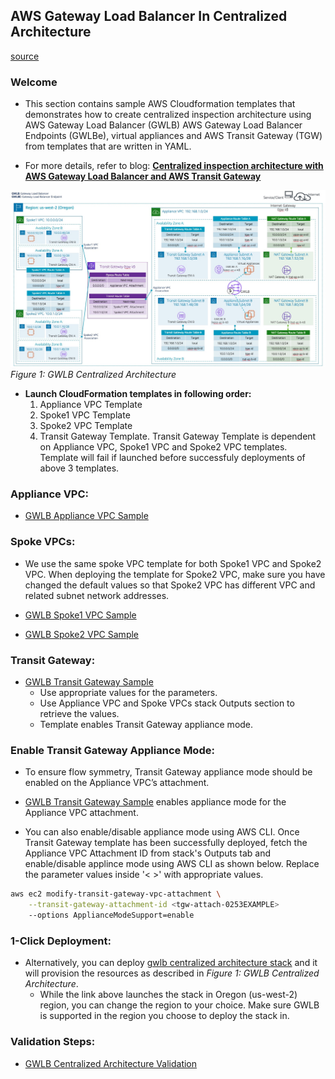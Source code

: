 ## AWS Gateway Load Balancer In Centralized Architecture

[source](https://github.com/aws-samples/aws-gateway-load-balancer-code-samples/tree/main/aws-cloudformation/centralized_architecture)

### Welcome

* This section contains sample AWS Cloudformation templates that demonstrates how to create centralized inspection architecture using AWS Gateway Load Balancer (GWLB) AWS Gateway Load Balancer Endpoints (GWLBe), virtual appliances and AWS Transit Gateway (TGW) from templates that are written in YAML.

* For more details, refer to blog: **[Centralized inspection architecture with AWS Gateway Load Balancer and AWS Transit Gateway](https://aws.amazon.com/blogs/networking-and-content-delivery/centralized-inspection-architecture-with-aws-gateway-load-balancer-and-aws-transit-gateway/)**

![Figure 1: GWLB Centralized Architecture](images/gwlb_centralized_architecture.jpg)
_Figure 1: GWLB Centralized Architecture_

* **Launch CloudFormation templates in following order:**
  1. Appliance VPC Template
  2. Spoke1 VPC Template
  3. Spoke2 VPC Template
  4. Transit Gateway Template. Transit Gateway Template is dependent on Appliance VPC, Spoke1 VPC and Spoke2 VPC templates. Template will fail if launched before successfuly deployments of above 3 templates.

### **Appliance VPC:**
* [GWLB Appliance VPC Sample](CentralizedArchitectureApplianceVpc2Az.yaml)

### **Spoke VPCs:**
* We use the same spoke VPC template for both Spoke1 VPC and Spoke2 VPC. When deploying the template for Spoke2 VPC, make sure you have changed the default values so that Spoke2 VPC has different VPC and related subnet network addresses.

* [GWLB Spoke1 VPC Sample](CentralizedArchitectureSpokeVpc2Az.yaml)
* [GWLB Spoke2 VPC Sample](CentralizedArchitectureSpokeVpc2Az.yaml)

### **Transit Gateway:**
* [GWLB Transit Gateway Sample](CentralizedArchitectureTgw.yaml)
  * Use appropriate values for the parameters. 
  * Use Appliance VPC and Spoke VPCs stack Outputs section to retrieve the values.
  * Template enables Transit Gateway appliance mode.

### Enable Transit Gateway Appliance Mode:

* To ensure flow symmetry, Transit Gateway appliance mode should be enabled on the Appliance VPC’s attachment. 

* [GWLB Transit Gateway Sample](CentralizedArchitectureTgw.yaml) enables appliance mode for the Appliance VPC attachment. 

* You can also enable/disable appliance mode using AWS CLI. Once Transit Gateway template has been successfully deployed, fetch the Appliance VPC Attachment ID from stack's Outputs tab and enable/disable applince mode using AWS CLI as shown below. Replace the parameter values inside '< >' with appropriate values.

```bash
aws ec2 modify-transit-gateway-vpc-attachment \
    --transit-gateway-attachment-id <tgw-attach-0253EXAMPLE>
    --options ApplianceModeSupport=enable
```

### 1-Click Deployment:

* Alternatively, you can deploy [gwlb centralized architecture stack](https://us-west-2.console.aws.amazon.com/cloudformation/home?region=us-west-2#/stacks/create/template?stackName=GwlbCentralizedDemo&templateURL=https://tech-content-us-west-2.s3-us-west-2.amazonaws.com/aws-gwlb-cloudformation-samples/centralized-architecture/nested-stack/CentralizedArchitecturePrimary.yaml) and it will provision the resources as described in _Figure 1: GWLB Centralized Architecture_. 
  * While the link above launches the stack in Oregon (us-west-2) region, you can change the region to your choice. Make sure GWLB is supported in the region you choose to deploy the stack in.

### Validation Steps:
* [GWLB Centralized Architecture Validation](CentralizedArchitectureValidation.md)
